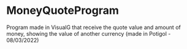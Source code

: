 # MoneyQuoteProgram
Program made in VisualG that receive the quote value and amount of money, showing the value of another currency (made in Potigol - 08/03/2022)
